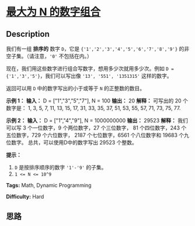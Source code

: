 # [最大为 N 的数字组合][title]

## Description

我们有一组 **排序的** 数字 `D`，它是  `{'1','2','3','4','5','6','7','8','9'}`
的非空子集。（请注意，`'0'` 不包括在内。）

现在，我们用这些数字进行组合写数字，想用多少次就用多少次。例如 `D = {'1','3','5'}`，我们可以写出像 `'13', '551',
'1351315'` 这样的数字。

返回可以用 `D` 中的数字写出的小于或等于 `N` 的正整数的数目。



**示例 1：**
            **输入：** D = ["1","3","5","7"], N = 100    **输出：** 20    **解释：**    可写出的 20 个数字是：    1, 3, 5, 7, 11, 13, 15, 17, 31, 33, 35, 37, 51, 53, 55, 57, 71, 73, 75, 77.    

**示例 2：**
            **输入：** D = ["1","4","9"], N = 1000000000    **输出：** 29523    **解释：**    我们可以写 3 个一位数字，9 个两位数字，27 个三位数字，    81 个四位数字，243 个五位数字，729 个六位数字，    2187 个七位数字，6561 个八位数字和 19683 个九位数字。    总共，可以使用D中的数字写出 29523 个整数。



**提示：**

  1. `D` 是按排序顺序的数字 `'1'-'9'` 的子集。
  2. `1 <= N <= 10^9`


**Tags:** Math, Dynamic Programming

**Difficulty:** Hard

## 思路

[title]: https://leetcode-cn.com/problems/numbers-at-most-n-given-digit-set
